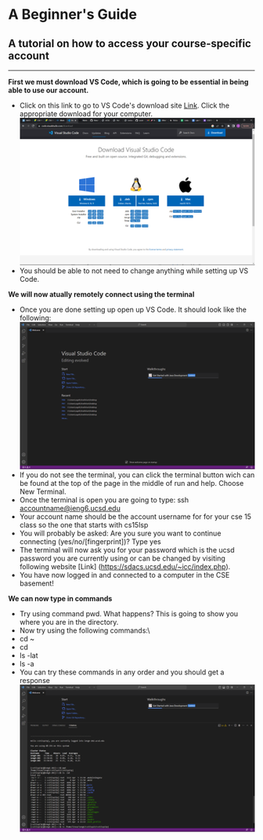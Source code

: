 # A Beginner's Guide
## A tutorial on how to access your course-specific account
---
**First we must download VS Code, which is going to be essential in being able to use our account.**
* Click on this link to go to VS Code's download site [Link](https://code.visualstudio.com/download). Click the appropriate download for your computer.
![Image](website.png)
* You should be able to not need to change anything while setting up VS Code.

**We will now atually remotely connect using the terminal**
* Once you are done setting up open up VS Code. It should look like the following:
![Image](VSCodeOpen.png)
* If you do not see the terminal, you can click the terminal button wich can be found at the top of the page in the middle of run and help. Choose New Terminal.
* Once the terminal is open you are going to type: ssh accountname@ieng6.ucsd.edu
* Your account name should be the account username for for your cse 15 class so the one that starts with cs15lsp
* You will probably be asked: Are you sure you want to continue connecting (yes/no/[fingerprint])? Type yes
* The terminal will now ask you for your password which is the ucsd password you are currently using or can be changed by visiting following website [Link] (https://sdacs.ucsd.edu/~icc/index.php).
* You have now logged in and connected to a computer in the CSE basement!

**We can now type in commands**
* Try using command pwd. What happens? This is going to show you where you are in the directory.
* Now try using the following commands:\
* cd ~
* cd
* ls -lat
* ls -a
* You can try these commands in any order and you should get a response
![Image](Commands.png)

